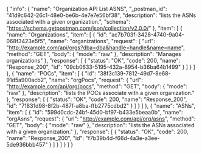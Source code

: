 {
  "info": {
    "name": "Organization API List ASNS",
    "_postman_id": "41d9c642-26c1-48e0-be6b-4e7e7e56bf38",
    "description": "lists the ASNs associated with a given organization.",
    "schema": "https://schema.getpostman.com/json/collection/v2.0.0/"
  },
  "item": [
    {
      "name": "Organizations",
      "item": [
        {
          "id": "ac7b703f-3428-4740-9a04-068f3423e5f5",
          "name": "organizations",
          "request": {
            "url": "http://example.com/api/orgs?dba=dba&handle=handle&name=name",
            "method": "GET",
            "body": {
              "mode": "raw"
            },
            "description": "Manages organizations"
          },
          "response": [
            {
              "status": "OK",
              "code": 200,
              "name": "Response_200",
              "id": "09cb0633-5195-432a-8954-b36ba64b1499"
            }
          ]
        }
      ]
    },
    {
      "name": "POCs",
      "item": [
        {
          "id": "38f3c139-7812-49d7-8e68-91d5a900acb2",
          "name": "orgPocs",
          "request": {
            "url": "http://example.com/api/org/pocs",
            "method": "GET",
            "body": {
              "mode": "raw"
            },
            "description": "lists the POCs associate with a given organization."
          },
          "response": [
            {
              "status": "OK",
              "code": 200,
              "name": "Response_200",
              "id": "71831d98-8f2b-487f-a8ba-ffb2775cdbd2"
            }
          ]
        }
      ]
    },
    {
      "name": "ASNs",
      "item": [
        {
          "id": "599d0cdc-24bf-45d0-bf97-b433e5beaa0b",
          "name": "orgAsns",
          "request": {
            "url": "http://example.com/api/org/asns",
            "method": "GET",
            "body": {
              "mode": "raw"
            },
            "description": "lists the ASNs associated with a given organization."
          },
          "response": [
            {
              "status": "OK",
              "code": 200,
              "name": "Response_200",
              "id": "f7b39b4d-f66d-4a3e-a3ee-5de936bbb457"
            }
          ]
        }
      ]
    }
  ]
}